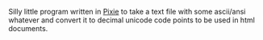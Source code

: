 Silly little program written in [Pixie](https://github.com/pixie-lang/pixie) to take a text file with some ascii/ansi whatever and convert it to decimal unicode code points to be used in html documents.

